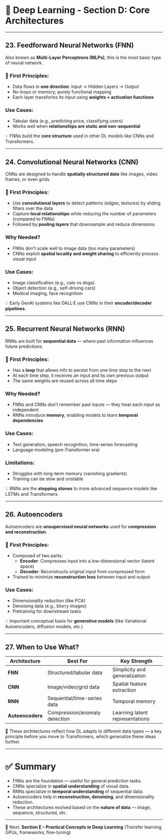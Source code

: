 # 🧠 Deep Learning - Section D: Core Architectures

---

## 23. Feedforward Neural Networks (FNN)

Also known as **Multi-Layer Perceptrons (MLPs)**, this is the most basic type of neural network.

### 🧠 First Principles:
- Data flows in **one direction**: Input → Hidden Layers → Output
- No loops or memory; purely functional mapping
- Each layer transforms its input using **weights + activation functions**

### Use Cases:
- Tabular data (e.g., predicting price, classifying users)
- Works well when **relationships are static and non-sequential**

💡 FNNs build the **core structure** used in other DL models like CNNs and Transformers.

---

## 24. Convolutional Neural Networks (CNN)

CNNs are designed to handle **spatially structured data** like images, video frames, or even grids.

### 🧠 First Principles:
- Use **convolutional layers** to detect patterns (edges, textures) by sliding filters over the data
- Capture **local relationships** while reducing the number of parameters (compared to FNNs)
- Followed by **pooling layers** that downsample and reduce dimensions

### Why Needed?
- FNNs don’t scale well to image data (too many parameters)
- CNNs exploit **spatial locality and weight sharing** to efficiently process visual input

### Use Cases:
- Image classification (e.g., cats vs dogs)
- Object detection (e.g., self-driving cars)
- Medical imaging, face recognition

💡 Early GenAI systems like DALL·E use CNNs in their **encoder/decoder pipelines**.

---

## 25. Recurrent Neural Networks (RNN)

RNNs are built for **sequential data** — where past information influences future predictions.

### 🧠 First Principles:
- Has a **loop** that allows info to persist from one time step to the next
- At each time step, it receives an input and its own previous output
- The same weights are reused across all time steps

### Why Needed?
- FNNs and CNNs don’t remember past inputs — they treat each input as independent
- RNNs introduce **memory**, enabling models to learn **temporal dependencies**

### Use Cases:
- Text generation, speech recognition, time-series forecasting
- Language modeling (pre-Transformer era)

### Limitations:
- Struggles with long-term memory (vanishing gradients)
- Training can be slow and unstable

💡 RNNs are the **stepping stones** to more advanced sequence models like LSTMs and Transformers.

---

## 26. Autoencoders

Autoencoders are **unsupervised neural networks** used for **compression and reconstruction**.

### 🧠 First Principles:
- Composed of two parts:
  - **Encoder**: Compresses input into a low-dimensional vector (latent space)
  - **Decoder**: Reconstructs original input from compressed form
- Trained to minimize **reconstruction loss** between input and output

### Use Cases:
- Dimensionality reduction (like PCA)
- Denoising data (e.g., blurry images)
- Pretraining for downstream tasks

💡 Important conceptual basis for **generative models** (like Variational Autoencoders, diffusion models, etc.)

---

## 27. When to Use What?

| Architecture | Best For | Key Strength |
|--------------|----------|--------------|
| **FNN** | Structured/tabular data | Simplicity and generalization |
| **CNN** | Image/video/grid data | Spatial feature extraction |
| **RNN** | Sequential/time-series data | Temporal memory |
| **Autoencoders** | Compression/anomaly detection | Learning latent representations |

🧠 These architectures reflect how DL adapts to different data types — a key principle before you move to Transformers, which generalize these ideas further.

---

# ✅ Summary

- FNNs are the foundation — useful for general prediction tasks.
- CNNs specialize in **spatial understanding** of visual data.
- RNNs specialize in **temporal understanding** of sequential data.
- Autoencoders help in **reconstruction, denoising**, and dimensionality reduction.
- These architectures evolved based on the **nature of data** — image, sequence, structured, etc.

---

🧭 Next: **Section E – Practical Concepts in Deep Learning**
(Transfer learning, GPUs, frameworks, fine-tuning)
